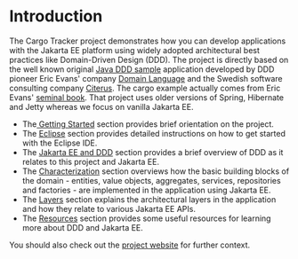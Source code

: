 # Introduction

The Cargo Tracker project demonstrates how you can develop applications with the Jakarta EE platform using widely adopted architectural best practices like Domain-Driven Design \(DDD\). The project is directly based on the well known original [Java DDD sample](http://dddsample.sourceforge.net/) application developed by DDD pioneer Eric Evans' company [Domain Language](http://domainlanguage.com/) and the Swedish software consulting company [Citerus](http://www.citerus.se/). The cargo example actually comes from Eric Evans' [seminal book](http://www.amazon.com/Domain-Driven-Design-Tackling-Complexity-Software/dp/0321125215). That project uses older versions of Spring, Hibernate and Jetty whereas we focus on vanilla Jakarta EE.

* The[ Getting Started](getting-started.md) section provides brief orientation on the project.
* The [Eclipse](eclipse.md) section provides detailed instructions on how to get started with the Eclipse IDE.
* The [Jakarta EE and DDD](jakarta-ee-and-ddd.md) section provides a brief overview of DDD as it relates to this project and Jakarta EE.
* The [Characterization](characterization.md) section overviews how the basic building blocks of the domain - entities, value objects, aggregates, services, repositories and factories - are implemented in the application using Jakarta EE.
* The [Layers](layers.md) section explains the architectural layers in the application and how they relate to various Jakarta EE APIs.
* The [Resources](resources.md) section provides some useful resources for learning more about DDD and Jakarta EE.

You should also check out the [project website](https://eclipse-ee4j.github.io/cargotracker/) for further context.
